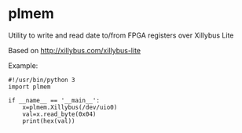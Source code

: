 # plmem
Utility to write and read date to/from FPGA registers over Xillybus Lite

Based on http://xillybus.com/xillybus-lite

Example:

```
#!/usr/bin/python 3
import plmem

if __name__ == '__main__':
	x=plmem.Xillybus(/dev/uio0)
	val=x.read_byte(0x04)
	print(hex(val))
```